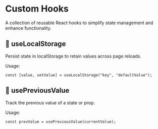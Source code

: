 # Custom Hooks

A collection of reusable React hooks to simplify state management and enhance functionality.

## 🔹 useLocalStorage

Persist state in localStorage to retain values across page reloads.

Usage:

`const [value, setValue] = useLocalStorage("key", "defaultValue");`

## 🔹 usePreviousValue

Track the previous value of a state or prop.

Usage:

`const prevValue = usePreviousValue(currentValue);`
